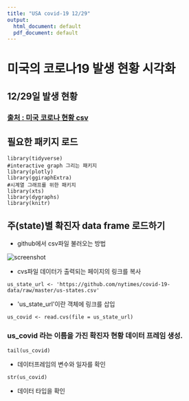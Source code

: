 ```yaml
---
title: "USA covid-19 12/29"
output:
  html_document: default
  pdf_document: default
---
```


# 미국의 코로나19 발생 현황 시각화  
## 12/29일 발생 현황  
### [출처 : 미국 코로나 현황 csv](https://github.com/nytimes/covid-19-data)  

## 필요한 패키지 로드
```{r message=FALSE}
library(tidyverse)
#interactive graph 그리는 패키지
library(plotly)
library(ggiraphExtra)
#시계열 그래프를 위한 패키지
library(xts)
library(dygraphs)
library(knitr)
```

## 주(state)별 확진자 data frame 로드하기  
* github에서 csv파일 불러오는 방법

![screenshot](https://github.com/rhohye22/study_R/raw/main/image/csv_down.png)

* cvs파일 데이터가 출력되는 페이지의 링크를 복사


`us_state_url <- 'https://github.com/nytimes/covid-19-data/raw/master/us-states.csv'`
 

* 'us_state_url'이란 객체에 링크를 삽입


`us_covid <- read.cvs(file = us_state_url)`

### us_covid 라는 이름을 가진 확진자 현황 데이터 프레임 생성.

```{r message=TRUE}
tail(us_covid)
```
* 데이터프레임의 변수와 일자를 확인

```{r}
str(us_covid)
```
* 데이터 타입을 확인







